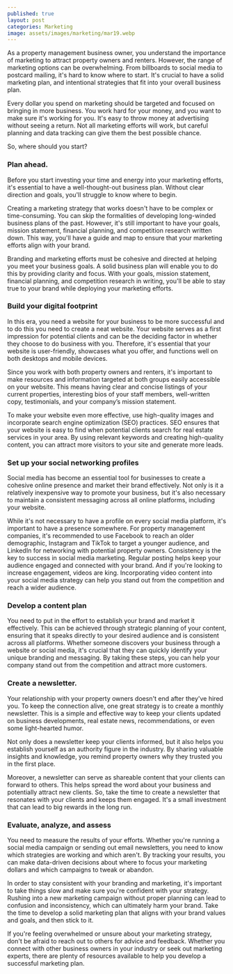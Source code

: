 ```yaml
---
published: true
layout: post
categories: Marketing
image: assets/images/marketing/mar19.webp
---
```


As a property management business owner, you understand the importance of marketing to attract property owners and renters. However, the range of marketing options can be overwhelming. From billboards to social media to postcard mailing, it's hard to know where to start. It's crucial to have a solid marketing plan, and intentional strategies that fit into your overall business plan.

Every dollar you spend on marketing should be targeted and focused on bringing in more business. You work hard for your money, and you want to make sure it's working for you. It's easy to throw money at advertising without seeing a return. Not all marketing efforts will work, but careful planning and data tracking can give them the best possible chance.

So, where should you start?

### Plan ahead.
Before you start investing your time and energy into your marketing efforts, it's essential to have a well-thought-out business plan. Without clear direction and goals, you'll struggle to know where to begin.

Creating a marketing strategy that works doesn't have to be complex or time-consuming. You can skip the formalities of developing long-winded business plans of the past. However, it's still important to have your goals, mission statement, financial planning, and competition research written down. This way, you'll have a guide and map to ensure that your marketing efforts align with your brand.

Branding and marketing efforts must be cohesive and directed at helping you meet your business goals. A solid business plan will enable you to do this by providing clarity and focus. With your goals, mission statement, financial planning, and competition research in writing, you'll be able to stay true to your brand while deploying your marketing efforts.

### Build your digital footprint
In this era, you need a website for your business to be more successful and to do this you need to create a neat website. Your website serves as a first impression for potential clients and can be the deciding factor in whether they choose to do business with you. Therefore, it's essential that your website is user-friendly, showcases what you offer, and functions well on both desktops and mobile devices.

Since you work with both property owners and renters, it's important to make resources and information targeted at both groups easily accessible on your website. This means having clear and concise listings of your current properties, interesting bios of your staff members, well-written copy, testimonials, and your company’s mission statement.

To make your website even more effective, use high-quality images and incorporate search engine optimization (SEO) practices. SEO ensures that your website is easy to find when potential clients search for real estate services in your area. By using relevant keywords and creating high-quality content, you can attract more visitors to your site and generate more leads.

### Set up your social networking profiles
Social media has become an essential tool for businesses to create a cohesive online presence and market their brand effectively. Not only is it a relatively inexpensive way to promote your business, but it's also necessary to maintain a consistent messaging across all online platforms, including your website.

While it's not necessary to have a profile on every social media platform, it's important to have a presence somewhere. For property management companies, it's recommended to use Facebook to reach an older demographic, Instagram and TikTok to target a younger audience, and LinkedIn for networking with potential property owners.
Consistency is the key to success in social media marketing. Regular posting helps keep your audience engaged and connected with your brand. And if you're looking to increase engagement, videos are king. Incorporating video content into your social media strategy can help you stand out from the competition and reach a wider audience.

### Develop a content plan
You need to put in the effort to establish your brand and market it effectively. This can be achieved through strategic planning of your content, ensuring that it speaks directly to your desired audience and is consistent across all platforms. Whether someone discovers your business through a website or social media, it's crucial that they can quickly identify your unique branding and messaging. By taking these steps, you can help your company stand out from the competition and attract more customers.

### Create a newsletter.
Your relationship with your property owners doesn't end after they've hired you. To keep the connection alive, one great strategy is to create a monthly newsletter. This is a simple and effective way to keep your clients updated on business developments, real estate news, recommendations, or even some light-hearted humor.

Not only does a newsletter keep your clients informed, but it also helps you establish yourself as an authority figure in the industry. By sharing valuable insights and knowledge, you remind property owners why they trusted you in the first place.

Moreover, a newsletter can serve as shareable content that your clients can forward to others. This helps spread the word about your business and potentially attract new clients. So, take the time to create a newsletter that resonates with your clients and keeps them engaged. It's a small investment that can lead to big rewards in the long run.

### Evaluate, analyze, and assess
You need to measure the results of your efforts. Whether you're running a social media campaign or sending out email newsletters, you need to know which strategies are working and which aren't. By tracking your results, you can make data-driven decisions about where to focus your marketing dollars and which campaigns to tweak or abandon.

In order to stay consistent with your branding and marketing, it's important to take things slow and make sure you're confident with your strategy. Rushing into a new marketing campaign without proper planning can lead to confusion and inconsistency, which can ultimately harm your brand. Take the time to develop a solid marketing plan that aligns with your brand values and goals, and then stick to it.

If you're feeling overwhelmed or unsure about your marketing strategy, don't be afraid to reach out to others for advice and feedback. Whether you connect with other business owners in your industry or seek out marketing experts, there are plenty of resources available to help you develop a successful marketing plan.
